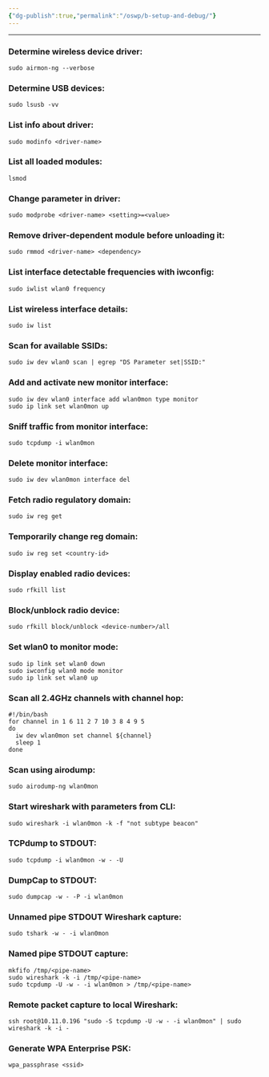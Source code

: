 ```yaml
---
{"dg-publish":true,"permalink":"/oswp/b-setup-and-debug/"}
---
```



------------------
### Determine wireless device driver:
```
sudo airmon-ng --verbose
```
### Determine USB devices:
```
sudo lsusb -vv
```
### List info about driver:
```
sudo modinfo <driver-name>
```
### List all loaded modules:
```
lsmod
```
### Change parameter in driver:
```
sudo modprobe <driver-name> <setting>=<value>
```
### Remove driver-dependent module before unloading it:
```
sudo rmmod <driver-name> <dependency>
```
### List interface detectable frequencies with iwconfig:
```
sudo iwlist wlan0 frequency
```
### List wireless interface details:
```
sudo iw list
```
### Scan for available SSIDs:
```
sudo iw dev wlan0 scan | egrep "DS Parameter set|SSID:"
```
### Add and activate new monitor interface:
```
sudo iw dev wlan0 interface add wlan0mon type monitor
sudo ip link set wlan0mon up
```
### Sniff traffic from monitor interface:
```
sudo tcpdump -i wlan0mon
```
### Delete monitor interface:
```
sudo iw dev wlan0mon interface del
```
### Fetch radio regulatory domain:
```
sudo iw reg get
```
### Temporarily change reg domain:
```
sudo iw reg set <country-id>
```
### Display enabled radio devices:
```
sudo rfkill list
```
### Block/unblock radio device:
```
sudo rfkill block/unblock <device-number>/all
```
### Set wlan0 to monitor mode:
```
sudo ip link set wlan0 down
sudo iwconfig wlan0 mode monitor
sudo ip link set wlan0 up
```
### Scan all 2.4GHz channels with channel hop:
```
#!/bin/bash
for channel in 1 6 11 2 7 10 3 8 4 9 5
do
  iw dev wlan0mon set channel ${channel}
  sleep 1
done
```
### Scan using airodump:
```
sudo airodump-ng wlan0mon
```
### Start wireshark with parameters from CLI:
```
sudo wireshark -i wlan0mon -k -f "not subtype beacon"
```
### TCPdump to STDOUT:
```
sudo tcpdump -i wlan0mon -w - -U
```
### DumpCap to STDOUT:
```
sudo dumpcap -w - -P -i wlan0mon
```
### Unnamed pipe STDOUT Wireshark capture:
```
sudo tshark -w - -i wlan0mon
```
### Named pipe STDOUT capture:
```
mkfifo /tmp/<pipe-name>
sudo wireshark -k -i /tmp/<pipe-name>
sudo tcpdump -U -w - -i wlan0mon > /tmp/<pipe-name>
```
### Remote packet capture to local Wireshark:
```
ssh root@10.11.0.196 "sudo -S tcpdump -U -w - -i wlan0mon" | sudo wireshark -k -i -
```
### Generate WPA Enterprise PSK:
```
wpa_passphrase <ssid>
```
